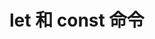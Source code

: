 <!--
 * @Author: fifth13
 * @Date: 2021-07-08 23:42:17
 * @LastEditTime: 2021-07-09 00:02:36
 * @LastEditors: fifth13
 * @Description: 
 * @FilePath: \basic-knowlege\es6\let_const.md
-->

# let 和 const 命令
